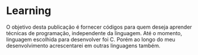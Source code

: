 # Learning
O objetivo desta publicação é fornecer códigos para quem deseja aprender técnicas de programação, independente da linguagem.
Até o momento, linguagem escolhida para desenvolver foi C. Porém ao longo do meu desenvolvimento acrescentarei em outras linguagens também.



